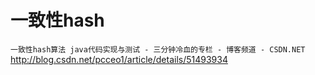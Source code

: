 # 一致性hash

`一致性hash算法 java代码实现与测试 - 三分钟冷血的专栏 - 博客频道 - CSDN.NET`
http://blog.csdn.net/pcceo1/article/details/51493934